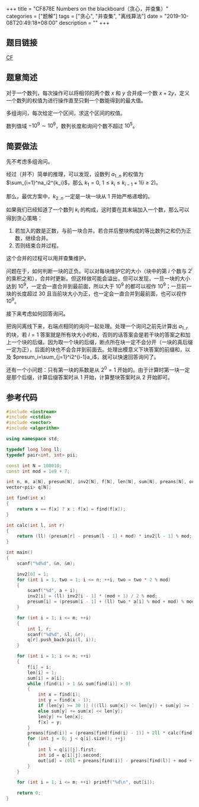 +++
title = "CF878E Numbers on the blackboard（贪心，并查集）"
categories = ["题解"]
tags = ["贪心", "并查集", "离线算法"]
date = "2019-10-08T20:49:18+08:00"
description = ""
+++


## 题目链接

[CF](https://codeforces.com/contest/878/problem/E)

## 题意简述

对于一个数列，每次操作可以将相邻的两个数 $x$ 和 $y$ 合并成一个数 $x+2y$，定义一个数列的权值为进行操作直至只剩一个数能得到的最大值。

多组询问，每次给定一个区间，求这个区间的权值。

数列值域 $-10^9\sim10^9$，数列长度和询问个数不超过 $10^5$。

<!--more-->

## 简要做法

先不考虑多组询问。

经过（并不）简单的推理，可以发现，设数列 $a_{1..n}$ 的权值为 $\sum_{i=1}^na_i2^{k_i}$，那么 $k_1=0$, $1\le k_i\le k_{i-1}+1(i\ge 2)$。

那么，最优方案中，$k_{2..n}$ 一定是一块一块从 $1$ 开始严格递增的。

如果我们已经知道了一个数列 $k_i$ 的构成，这时要在其末端加入一个数，那么可以得到贪心策略：

1. 若加入的数是正数，与前一块合并。若合并后整块构成的等比数列之和仍为正数，继续合并。
2. 否则结束合并过程。

这个合并的过程可以用并查集维护。

问题在于，如何判断一块的正负。可以对每块维护它的大小（块中的第 $i$ 个数与 $2^i$ 的乘积之和），合并时更新。但这样做可能会溢出，但可以发现，一旦一块的大小达到 $10^9$，一定会一直合并到最前面，所以大于 $10^9$ 的都可以视作 $10^9$；一旦前一块的长度超过 $30$ 且当前块大小为正，也一定会一直合并到最前面，也可以视作 $10^9$。

接下来考虑如何回答询问。

把询问离线下来，右端点相同的询问一起处理。处理一个询问之前先计算出 $a_{1..r}$ 的块，若 $l=1$ 答案就是所有块大小的和，否则的话答案会是若干块的答案之和加上一个块的后缀。因为取一个块的后缀，断点所在块一定不会分开（一块的真后缀一定为正），后面的块也不会合并到前面去。处理出模意义下块答案的前缀和，以及 $presum_i=\sum_{j=1}^i2^{i-1}a_i$，就可以快速回答询问了。

还有一个小问题：只有第一块的系数是从 $2^0=1$ 开始的。由于计算时第一块一定是那个后缀，计算后缀答案时从 $1$ 开始，计算整块答案时从 $2$ 开始即可。

## 参考代码

```cpp
#include <iostream>
#include <cstdio>
#include <vector>
#include <algorithm>

using namespace std;

typedef long long ll;
typedef pair<int, int> pii;

const int N = 100010;
const int mod = 1e9 + 7;

int n, m, a[N], presum[N], inv2[N], f[N], len[N], sum[N], preans[N], out[N];
vector<pii> q[N];

int find(int x)
{
    return x == f[x] ? x : f[x] = find(f[x]);
}

int calc(int l, int r)
{
    return (ll) (presum[r] - presum[l - 1] + mod) * inv2[l - 1] % mod;
}

int main()
{
    scanf("%d%d", &n, &m);

    inv2[0] = 1;
    for (int i = 1, two = 1; i <= n; ++i, two = two * 2 % mod)
    {
        scanf("%d", a + i);
        inv2[i] = (ll) inv2[i - 1] * (mod + 1) / 2 % mod;
        presum[i] = (presum[i - 1] + (ll) two * a[i] % mod + mod) % mod;
    }

    for (int i = 1; i <= m; ++i)
    {
        int l, r;
        scanf("%d%d", &l, &r);
        q[r].push_back(pii(l, i));
    }

    for (int i = 1; i <= n; ++i)
    {
        f[i] = i;
        len[i] = 1;
        sum[i] = a[i];
        while (find(i) > 1 && sum[find(i)] > 0)
        {
            int x = find(i);
            int y = find(x - 1);
            if (len[y] >= 30 || (((ll) sum[x]) << len[y]) + sum[y] >= 1e9) sum[y] = 1e9;
            else sum[y] += sum[x] << len[y];
            len[y] += len[x];
            f[x] = y;
        }
        preans[find(i)] = (preans[find(find(i) - 1)] + 2ll * calc(find(i), i)) % mod;
        for (int j = 0; j < q[i].size(); ++j)
        {
            int l = q[i][j].first;
            int id = q[i][j].second;
            out[id] = (0ll + preans[find(i)] - preans[find(l)] + mod + calc(l, find(l) + len[find(l)] - 1)) % mod;
        }
    }

    for (int i = 1; i <= m; ++i) printf("%d\n", out[i]);

    return 0;
}
```